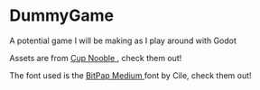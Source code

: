 # DummyGame
 A potential game I will be making as I play around with Godot

 Assets are from <a href="cupnooble.itch.io">Cup Nooble </a>, check them out!
 
 The font used is the <a href="https://www.1001fonts.com/bitpap-font.html"> BitPap Medium </a> font by Cile, check them out!
